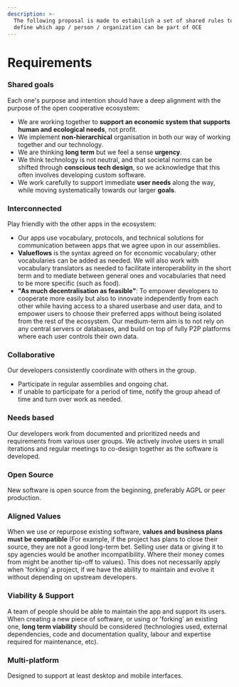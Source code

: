 ```yaml
---
description: >-
  The following proposal is made to estabilish a set of shared rules to better
  define which app / person / organization can be part of OCE
---
```


# Requirements

### Shared goals

Each one's purpose and intention should have a deep alignment with the purpose of the open cooperative ecosystem:

* We are working together to **support an economic system that supports human and ecological needs**, not profit. 
* We implement **non-hierarchical** organisation in both our way of working together and our technology.
* We are thinking **long term** but we feel a sense **urgency**. 
* We think technology is not neutral, and that societal norms can be shifted through **conscious tech design**, so we acknowledge that this often involves developing custom software. 
* We work carefully to support immediate **user needs** along the way, while moving systematically towards our larger **goals**. 



### Interconnected

Play friendly with the other apps in the ecosystem:  


* Our apps use vocabulary, protocols, and technical solutions for communication between apps that we agree upon in our assemblies. ​​​​​​​ 
* **Valueflows** is the syntax agreed on for economic vocabulary; other vocabularies can be added as needed.  We will also work with vocabulary translators as needed to facilitate interoperability in the short term and to mediate between general ones and vocabularies that need to be more specific \(such as food\).
* **"As much decentralisation as feasible"**: To empower developers to cooperate more easily but also to innovate independently from each other while having access to a shared userbase and user data, and to empower users to choose their preferred apps without being isolated from the rest of the ecosystem. Our medium-term aim is to not rely on any central servers or databases, and build on top of fully P2P platforms where each user controls their own data. 

### Collaborative

Our developers consistently coordinate with others in the group.

* Participate in regular assemblies and ongoing chat.
* If unable to participate for a period of time, notify the group ahead of time and turn over work as needed.

### Needs based

Our developers work from documented and prioritized needs and requirements from various user groups. We actively involve users in small iterations and regular meetings to co-design together as the software is developed. 

### **Open Source**

New software is open source from the beginning, preferably AGPL or peer production. 

### **Aligned Values**

When we use or repurpose existing software, **values and business plans must be compatible** \(For example, if the project has plans to close their source, they are not a good long-term bet. Selling user data or giving it to spy agencies would be another incompatibility. Where their money comes from might be another tip-off to values\). This does not necessarily apply when 'forking' a project, if we have the ability to maintain and evolve it without depending on upstream developers.   


### **Viability & Support**

A team of people should be able to maintain the app and support its users. When creating a new piece of software, or using or 'forking' an existing one, **long term viability** should be considered \(technologies used, external dependencies, code and documentation quality, labour and expertise required for maintenance, etc\).   


### **Multi-platform**

Designed to support at least desktop and mobile interfaces. 

